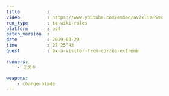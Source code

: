 ```yaml
---
title          :
video          : https://www.youtube.com/embed/av2xli0FSms
run_type       : ta-wiki-rules
platform       : ps4
patch_version  : 
date           : 2019-08-29
time           : 27'25"43
quest          : 9★-a-visitor-from-eorzea-extreme

runners:
    - ミズキ

weapons:
    - charge-blade
---
```

